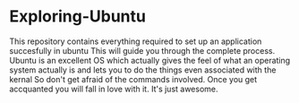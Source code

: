 # Exploring-Ubuntu 
This repository contains everything required to set up an application succesfully in ubuntu
This will guide you through the complete process.
Ubuntu is an excellent OS which actually gives the feel of what an operating system actually is and lets you to do the things even associated with the kernal
So don't get afraid of the commands involved. Once you get accquanted you will fall in love with it.
It's just awesome.
